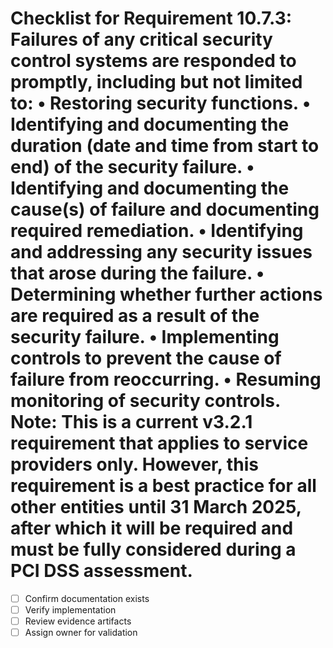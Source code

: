 # Checklist for Requirement 10.7.3: Failures of any critical security control systems are responded to promptly, including but not limited to: • Restoring security functions. • Identifying and documenting the duration (date and time from start to end) of the security failure. • Identifying and documenting the cause(s) of failure and documenting required remediation. • Identifying and addressing any security issues that arose during the failure. • Determining whether further actions are required as a result of the security failure. • Implementing controls to prevent the cause of failure from reoccurring. • Resuming monitoring of security controls. Note: This is a current v3.2.1 requirement that applies to service providers only. However, this requirement is a best practice for all other entities until 31 March 2025, after which it will be required and must be fully considered during a PCI DSS assessment.

- [ ] Confirm documentation exists
- [ ] Verify implementation
- [ ] Review evidence artifacts
- [ ] Assign owner for validation
